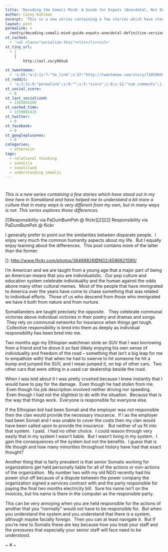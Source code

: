 ```yaml
---
title: 'Decoding the Somali Mind: A Guide for Expats (Anecdotal, Not Definitive Version): Responsibility'
author: Casey Kuhlman
excerpt: 'This is a new series containing a few stories which have stood out in my time here in Somaliland and have helped me to understand a bit more a culture that in many ways is very different from my own, but in many ways is not. This series explores those differences.  This entry is about relationships in Somaliland.'
layout: post
permalink: >
  /entry/decoding-somali-mind-guide-expats-anecdotal-definitive-version-responsibility
st_cached:
  - '<ul class="socialize-this"><li></li></ul>'
st_tiny_url:
  - |
    |
        http://wsl.so/y6KkuG
        
st_tweetmeme:
  - 's:85:"a:2:{s:7:"tm_link";s:37:"http://tweetmeme.com/story/7185984596";s:9:"url_count";i:0;}";'
st_reddit:
  - 'a:3:{s:9:"permalink";s:0:"";s:5:"score";i:0;s:12:"num_comments";i:0;}'
st_social_score:
  - 0
st_last_socialized:
  - 1365855205
st_cached_time:
  - 1330081415
st_twitter:
  - 0
st_facebook:
  - 0
st_googleplusones:
  - 0
categories:
  - otherwise
tags:
  - relational thinking
  - somalila
  - somaliland
  - understanding somalis
---
```

# 

*This is a new series containing a few stories which have stood out in my time here in Somaliland and have helped me to understand a bit more a culture that in many ways is very different from my own, but in many ways is not. This series explores those differences.*

[![Responsibility via PaDumBumPsh @ flickr][2]][2]
Responsibility via PaDumBumPsh @ flickr

I generally prefer to point out the similarities between disparate people.  I enjoy very much the common humanity aspects about my life.  But I equally enjoy learning about the differences.  This post contains more of the latter than the former.

 []: http://www.flickr.com/photos/36498826@N02/4586821590/

I’m American and we are taught from a young age that a major part of being an American means that you are individualistic.  Our pop culture and education system celebrate individuality and the human against the odds above many other cultural memes.  Most of the people that have immigrated to America over the years have come to chase something that was related to individual efforts.  Those of us who descend from those who immigrated we have it both from nature and from nurture.

Somalilanders are taught precisely the opposite.   They celebrate communal victories above individual victories in their poetry and dramas and songs.  They rely on communal networks for insurance when things get tough.  Collective responsibility is bred into them as deeply as individual responsibility has been bred into me.

Two months ago my Ethiopian watchman stole an SUV that I was borrowing from a friend and he drove it so fast (likely enjoying his own sense of individuality and freedom of the road – something that isn’t a big leap for me to empathize with) that when he had to swerve to hit someone he hit a bump and jumped the SUV, and I mean jumped it, on top of other cars.  Two other cars that were sitting in a used car dealership beside the road.

When I was told about it I was pretty crushed because I knew instantly that I would have to pay for the damage.  Even though he had stolen from me.  Even though his job description involved neither driving nor speeding.  Even though I had not the slightest to do with the situation.  Because that is the way that things work.  Everyone is responsible for everyone else.

If the Ethiopian kid had been Somali and the employer was not responsible then the clan would provide the necessary insurance.  If I as the employer had been Somali and I was unable to cover the costs then my clan would have been called upon to provide the insurance.   But neither of us fit into that system.  I paid.  I had no other choice.  I could reason through very easily that in my system I wasn’t liable.  But I wasn’t living in my system.  I gain the consequences of the system but not the benefits.  I guess that is life though and how many minorities throughout history have had that exact thought?

Another thing that is fairly prevalent is that senior Somalis working for organizations get held personally liable for all of the actions or non-actions of the organization.  My number two with my old NGO recently had his power shut off because of a dispute between the power company the organization signed a services contract with and the party responsible for paying the final two months electricity bill.  Sure his name isn’t on the invoices, but his name is there in the computer as the responsible party.

This can be very annoying when you are held responsible for the actions of another that you “normally” would not have to be responsible for.  But when you understand the system and you understand that there *is* a system, although maybe facially foreign.  Then you can at least navigate it.  But if you’re new to Somalis these are key because how you treat your staff and the pressures that especially your senior staff will face need to be understood.

~ # ~